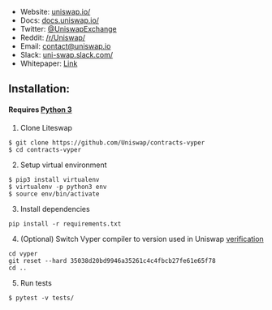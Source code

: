 * Website: [uniswap.io/](https://uniswap.io/)
* Docs: [docs.uniswap.io/](https://docs.uniswap.io/)
* Twitter: [@UniswapExchange](https://twitter.com/UniswapExchange)
* Reddit: [/r/Uniswap/](https://www.reddit.com/r/UniSwap/)
* Email: [contact@uniswap.io](mailto:contact@uniswap.io)
* Slack: [uni-swap.slack.com/](https://join.slack.com/t/uni-swap/shared_invite/enQtNDYwMjg1ODc5ODA4LWEyYmU0OGU1ZGQ3NjE4YzhmNzcxMDAyM2ExNzNkZjZjZjcxYTkwNzU0MGE3M2JkNzMxOTA2MzE2ZWM0YWQwNjU)
* Whitepaper: [Link](https://hackmd.io/C-DvwDSfSxuh-Gd4WKE_ig)

## Installation:

#### Requires [Python 3](https://www.python.org/download/releases/3.0/)

1) Clone Liteswap
```
$ git clone https://github.com/Uniswap/contracts-vyper
$ cd contracts-vyper
```

2) Setup virtual environment
```
$ pip3 install virtualenv
$ virtualenv -p python3 env
$ source env/bin/activate
```

3) Install dependencies
```
pip install -r requirements.txt
```

4) (Optional) Switch Vyper compiler to version used in Uniswap [verification](https://github.com/runtimeverification/verified-smart-contracts/tree/uniswap/uniswap)  
```
cd vyper
git reset --hard 35038d20bd9946a35261c4c4fbcb27fe61e65f78
cd ..
```

5) Run tests
```
$ pytest -v tests/
```
